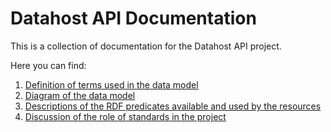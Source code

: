 # Datahost API Documentation

This is a collection of documentation for the Datahost API project.

Here you can find:

1. [Definition of terms used in the data model](/datahost-ld-openapi/doc/data-model-definitions.md)
2. [Diagram of the data model](/doc/data-model.md)
3. [Descriptions of the RDF predicates available and used by the resources](/datahost-ld-openapi/doc/data-model-rdf-descriptions.md)
3. [Discussion of the role of standards in the project](/datahost-ld-openapi/doc/standards-compliance.md)
